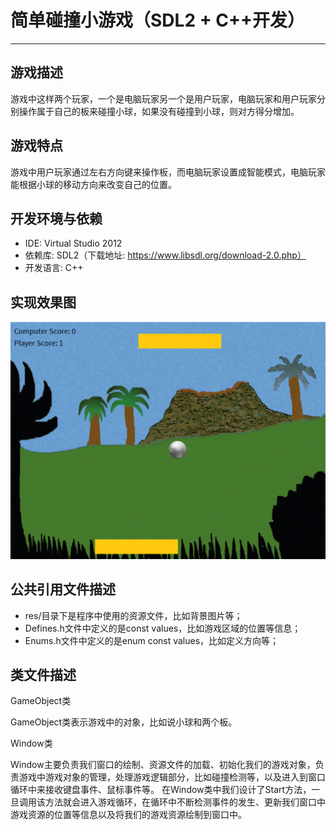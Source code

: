 # 简单碰撞小游戏（SDL2 + C++开发）

---

## 游戏描述
游戏中这样两个玩家，一个是电脑玩家另一个是用户玩家，电脑玩家和用户玩家分别操作属于自己的板来碰撞小球，如果没有碰撞到小球，则对方得分增加。

## 游戏特点
游戏中用户玩家通过左右方向键来操作板，而电脑玩家设置成智能模式，电脑玩家能根据小球的移动方向来改变自己的位置。

## 开发环境与依赖

 - IDE: Virtual Studio 2012
 - 依赖库: SDL2（下载地址: https://www.libsdl.org/download-2.0.php）
 - 开发语言: C++

## 实现效果图
![俄罗斯方块游戏实现效果图](https://github.com/SmallHedgehog/Games-PONG/blob/master/res/2.png)

## 公共引用文件描述
- res/目录下是程序中使用的资源文件，比如背景图片等；
- Defines.h文件中定义的是const values，比如游戏区域的位置等信息；
- Enums.h文件中定义的是enum const values，比如定义方向等；

## 类文件描述
GameObject类

GameObject类表示游戏中的对象，比如说小球和两个板。

Window类

Window主要负责我们窗口的绘制、资源文件的加载、初始化我们的游戏对象，负责游戏中游戏对象的管理，处理游戏逻辑部分，比如碰撞检测等，以及进入到窗口循环中来接收键盘事件、鼠标事件等。
在Window类中我们设计了Start方法，一旦调用该方法就会进入游戏循环，在循环中不断检测事件的发生、更新我们窗口中游戏资源的位置等信息以及将我们的游戏资源绘制到窗口中。
